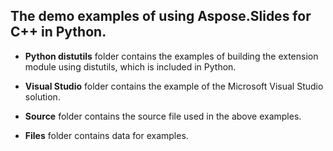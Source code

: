 ## The demo examples of using Aspose.Slides for C++ in Python.

- **Python distutils** folder contains the examples of building the extension module using distutils, which is included in Python.

- **Visual Studio** folder contains the example of the Microsoft Visual Studio solution.

- **Source** folder contains the source file used in the above examples.

- **Files** folder contains data for examples.